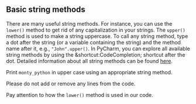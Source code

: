 ## Basic string methods

There are many useful string methods. For instance, you can use the `lower()` method to get 
rid of any capitalization in your strings. The `upper()` method is used to make a string 
uppercase. To call any string method, type a dot after the string (or a variable containing 
the string) and the method name after it, e.g., `"John".upper()`. In PyCharm, you can 
explore all available string methods by using the &shortcut:CodeCompletion; shortcut after the dot. 
Detailed information about all string methods can be found <a href="https://docs.python.org/3/library/stdtypes.html#string-methods">here</a>.
  
Print `monty_python` in upper case using an appropriate string method.  

Please do not add or remove any lines from the code.

<div class='hint'>Pay attention to how the <code>lower()</code> method is used in our code.</div>
